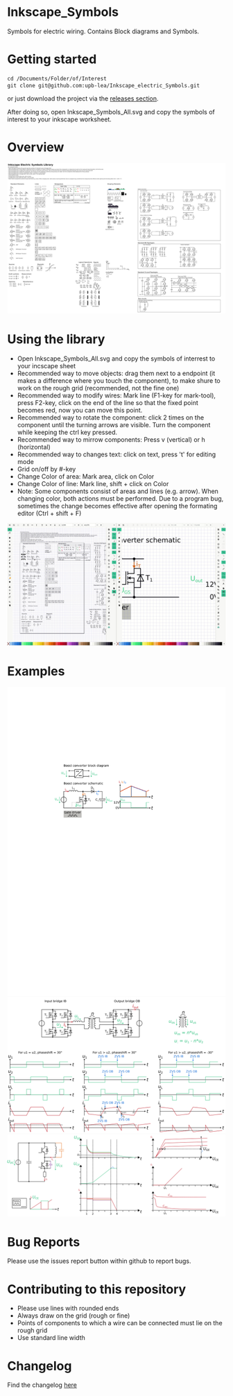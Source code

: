 # Inkscape_Symbols
Symbols for electric wiring. Contains Block diagrams and Symbols.
# Getting started
```
cd /Documents/Folder/of/Interest   
git clone git@github.com:upb-lea/Inkscape_electric_Symbols.git
```
or just download the project via the [releases section](https://github.com/upb-lea/Inkscape_electric_Symbols/releases).

After doing so, open Inkscape_Symbols_All.svg and copy the symbols of interest to your inkscape worksheet.

# Overview
![Library overview](/Sources/Overview.png)

# Using the library
* Open Inkscape_Symbols_All.svg and copy the symbols of interrest to your incscape sheet
* Recommended way to move objects: drag them next to a endpoint (it makes a difference where you touch the component), to make shure to work on the rough grid (recommended, not the fine one)
* Recommended way to modify wires: Mark line (F1-key for mark-tool), press F2-key, click on the end of the line so that the fixed point becomes red, now you can move this point.     
* Recommended way to rotate the component: click 2 times on the component until the turning arrows are visible. Turn the component while keeping the ctrl key pressed.     
* Recommended way to mirrow components: Press v (vertical) or h (horizontal)
* Recommended way to changes text: click on text, press 't' for editing mode
* Grid on/off by #-key
* Change Color of area: Mark area, click on Color
* Change Color of line: Mark line, shift + click on Color
* Note: Some components consist of areas and lines (e.g. arrow). When changing color, both actions must be performed. Due to a program bug, sometimes the change becomes effective after opening the formating editor (Ctrl + shift + F)

![How to use the library](/Sources/Using_Symbols.gif)

# Examples
![Buck converter](/Sources/Example_Boost_Converter.png)
![Dual active bridge](/Sources/Example_DAB.png)
![Switching behaviour](/Sources/Example_Switching_behaviour.png)



# Bug Reports
Please use the issues report button within github to report bugs.

# Contributing to this repository
* Please use lines with rounded ends
* Always draw on the grid (rough or fine)
* Points of components to which a wire can be connected must lie on the rough grid
* Use standard line width

# Changelog
Find the changelog [here](https://github.com/upb-lea/Inkscape_electric_Symbols/blob/master/CHANGELOG.md)
